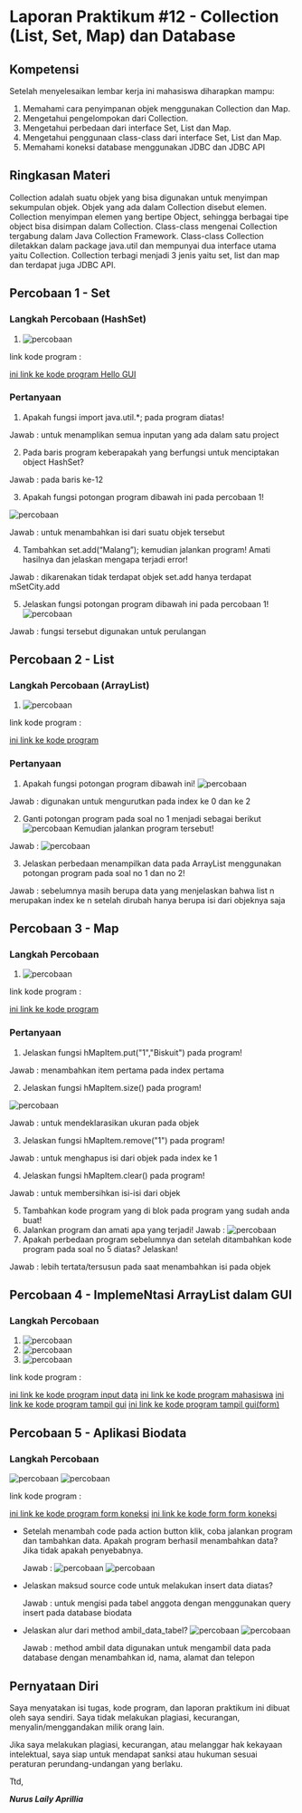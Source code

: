 # Laporan Praktikum #12 - Collection (List, Set, Map) dan Database

## Kompetensi

Setelah menyelesaikan lembar kerja ini mahasiswa diharapkan mampu:
1.  Memahami cara penyimpanan objek menggunakan Collection dan Map.
2.  Mengetahui pengelompokan dari Collection.
3.  Mengetahui perbedaan dari interface Set, List dan Map.
4.  Mengetahui penggunaan class-class dari interface Set, List dan Map.
5.  Memahami koneksi database menggunakan JDBC dan JDBC API

## Ringkasan Materi

Collection adalah suatu objek yang bisa digunakan untuk menyimpan sekumpulan objek. Objek yang ada dalam Collection disebut elemen. Collection menyimpan elemen yang bertipe 
Object, sehingga berbagai tipe object  bisa disimpan dalam Collection. Class-class mengenai 
Collection tergabung dalam Java Collection Framework. Class-class Collection diletakkan 
dalam package java.util dan mempunyai dua interface utama yaitu Collection. Collection terbagi menjadi 3 jenis yaitu set, list dan map dan terdapat juga JDBC API.

##  Percobaan 1 - Set

### Langkah Percobaan (HashSet)

1. ![percobaan](img/1.PNG)

link kode program : 

[ini link ke kode program Hello GUI](../../src/12_Java_API/DemoHashSet1841720049Nurus.java)

### Pertanyaan

1.  Apakah fungsi import java.util.*; pada program diatas!

Jawab : untuk menamplikan semua inputan yang ada dalam satu project

2.  Pada baris program keberapakah yang berfungsi untuk menciptakan object HashSet?

Jawab : pada baris ke-12

3.  Apakah fungsi potongan program dibawah ini pada percobaan 1! 

![percobaan](img/1_1.PNG)

Jawab : untuk menambahkan isi dari suatu objek tersebut

4.  Tambahkan set.add(“Malang”); kemudian jalankan program! Amati hasilnya dan jelaskan mengapa terjadi error!

Jawab : dikarenakan tidak terdapat objek set.add hanya terdapat mSetCity.add

5.  Jelaskan fungsi potongan program dibawah ini pada percobaan 1!
![percobaan](img/1_2.PNG)

Jawab : fungsi tersebut digunakan untuk perulangan 

## Percobaan 2 - List

### Langkah Percobaan (ArrayList)

1. ![percobaan](img/2.PNG)

link kode program : 

[ini link ke kode program](../../src/12_Java_API/CobaArrayList1841720049Nurus.java)

### Pertanyaan 
1.  Apakah fungsi potongan program dibawah ini!
![percobaan](img/2_1.PNG)

Jawab : digunakan untuk mengurutkan pada index ke 0 dan ke 2

2. Ganti potongan program pada soal no 1 menjadi sebagai berikut
![percobaan](img/2_2.PNG)
Kemudian jalankan program tersebut!

Jawab : ![percobaan](img/2T.PNG)

3. Jelaskan perbedaan menampilkan data pada ArrayList menggunakan potongan program pada soal no 1 dan no 2!

Jawab : sebelumnya masih berupa data yang menjelaskan bahwa list n merupakan index ke n setelah dirubah hanya berupa isi dari objeknya saja

## Percobaan 3 - Map
### Langkah Percobaan 

1. ![percobaan](img/3.PNG)

link kode program : 

[ini link ke kode program](../../src/12_Java_API/DemoHashMap1841720049Nurus.java)

### Pertanyaan 

1. Jelaskan fungsi hMapItem.put("1","Biskuit") pada program!

Jawab : menambahkan item pertama pada index pertama

2. Jelaskan fungsi hMapItem.size() pada program!

![percobaan](img/3_1.PNG)

Jawab : untuk mendeklarasikan ukuran pada objek

3. Jelaskan fungsi hMapItem.remove("1") pada program!

Jawab : untuk menghapus isi dari objek pada index ke 1

4. Jelaskan fungsi hMapItem.clear() pada program!

Jawab : untuk membersihkan isi-isi dari objek

5. Tambahkan kode program yang di blok pada program yang sudah anda buat!
6. Jalankan program dan amati apa yang terjadi! 
Jawab : ![percobaan](img/3T.PNG)
7. Apakah perbedaan program sebelumnya dan setelah ditambahkan kode program pada soal no 5 diatas? Jelaskan!

Jawab : lebih tertata/tersusun pada saat menambahkan isi pada objek

## Percobaan 4 - ImplemeNtasi ArrayList dalam GUI
### Langkah Percobaan 

1. ![percobaan](img/4.1.PNG)
2. ![percobaan](img/4.2.PNG)
3. ![percobaan](img/4.3.PNG)

link kode program : 

[ini link ke kode program input data](../../src/12_Java_API/InputData1841720049Nurus.java)
[ini link ke kode program mahasiswa](../../src/12_Java_API/Mahasiswa1841720049Nurus.java)
[ini link ke kode program tampil gui](../../src/12_Java_API/TampilGui1841720049Nurus.java)
[ini link ke kode program tampil gui(form)](../../src/12_Java_API/TampilGui1841720049Nurus.form)

## Percobaan 5 - Aplikasi Biodata
### Langkah Percobaan 

![percobaan](img/5.1.PNG)
![percobaan](img/5.2.PNG)

link kode program : 

[ini link ke kode program form koneksi](../../src/12_Java_API/FormKoneksi1841720049Nurus.java)
[ini link ke kode form form koneksi](../../src/12_Java_API/FormKoneksi1841720049Nurus.form)

- Setelah menambah code pada action button klik, coba jalankan program dan tambahkan data. Apakah program berhasil menambahkan data? Jika tidak apakah penyebabnya.

    Jawab : ![percobaan](img/5.3.PNG)
    ![percobaan](img/5.4.PNG)

- Jelaskan maksud source code untuk melakukan insert data diatas?

    Jawab : untuk mengisi pada tabel anggota dengan menggunakan query insert pada database biodata
- Jelaskan alur dari method ambil_data_tabel?
![percobaan](img/5.5.PNG)
![percobaan](img/5.6.PNG)

    Jawab : method ambil data digunakan untuk mengambil data pada database dengan menambahkan id, nama, alamat dan telepon
## Pernyataan Diri

Saya menyatakan isi tugas, kode program, dan laporan praktikum ini dibuat oleh saya sendiri. Saya tidak melakukan plagiasi, kecurangan, menyalin/menggandakan milik orang lain.

Jika saya melakukan plagiasi, kecurangan, atau melanggar hak kekayaan intelektual, saya siap untuk mendapat sanksi atau hukuman sesuai peraturan perundang-undangan yang berlaku.

Ttd,

***Nurus Laily Aprillia***